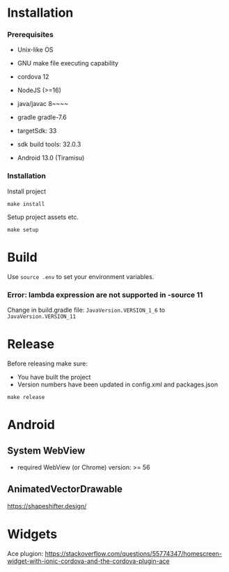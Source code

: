 Installation
============

### Prerequisites

* Unix-like OS
* GNU make file executing capability
* cordova 12
* NodeJS (>=16)
* java/javac 8~~~~
* gradle gradle-7.6

* targetSdk: 33
* sdk build tools: 32.0.3
* Android 13.0 (Tiramisu)

### Installation

Install project

```
make install
```

Setup project assets etc.
```
make setup
```


Build
============

Use `source .env` to set your environment variables.


### Error: lambda expression are not supported in -source 11

Change in build.gradle file: `JavaVersion.VERSION_1_6` to `JavaVersion.VERSION_11`

Release
============

Before releasing make sure:
* You have built the project
* Version numbers have been updated in config.xml and packages.json

```
make release
```

# Android 

## System WebView

* required WebView (or Chrome) version: >= 56

## AnimatedVectorDrawable

https://shapeshifter.design/

# Widgets



Ace plugion:
https://stackoverflow.com/questions/55774347/homescreen-widget-with-ionic-cordova-and-the-cordova-plugin-ace
